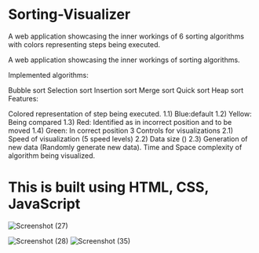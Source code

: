 # Sorting-Visualizer
A web application showcasing the inner workings of 6 sorting algorithms with colors representing steps being executed.

A web application showcasing the inner workings of sorting algorithms.

Implemented algorithms:

Bubble sort
Selection sort
Insertion sort
Merge sort
Quick sort
Heap sort
Features:

Colored representation of step being executed. 1.1) Blue:default 1.2) Yellow: Being compared 1.3) Red: Identified as in incorrect position and to be moved 1.4) Green: In correct position
3 Controls for visualizations 2.1) Speed of visualization (5 speed levels) 2.2) Data size () 2.3) Generation of new data (Randomly generate new data).
Time and Space complexity of algorithm being visualized.

# This is built using HTML, CSS, JavaScript

![Screenshot (27)](https://user-images.githubusercontent.com/59407093/179669917-ee3ca85d-0204-4cca-aa51-c69c9cef3efb.png)

![Screenshot (28)](https://user-images.githubusercontent.com/59407093/179669782-77ca21e0-548a-4832-a5eb-375124bfcf88.png)
![Screenshot (35)](https://user-images.githubusercontent.com/59407093/179669787-47f4afeb-6ca7-4de8-bf93-8c8f15a64e4b.png)

